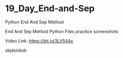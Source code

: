 # 19_Day_End-and-Sep
Python End And Sep Method

End And Sep Method Python Files
practice screenshots

Video Link: https://bit.ly/3LV54Ax


skjdsinbsk
